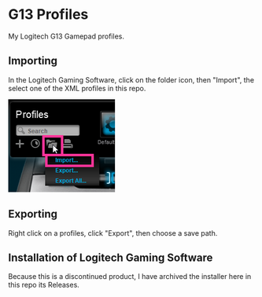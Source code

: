 # G13 Profiles

My Logitech G13 Gamepad profiles.

## Importing

In the Logitech Gaming Software, click on the folder icon, then "Import", the select one of the XML profiles in this repo.

![import](images/how-to-import.png)

## Exporting

Right click on a profiles, click "Export", then choose a save path.

## Installation of Logitech Gaming Software

Because this is a discontinued product, I have archived the installer here in this repo its
Releases.
